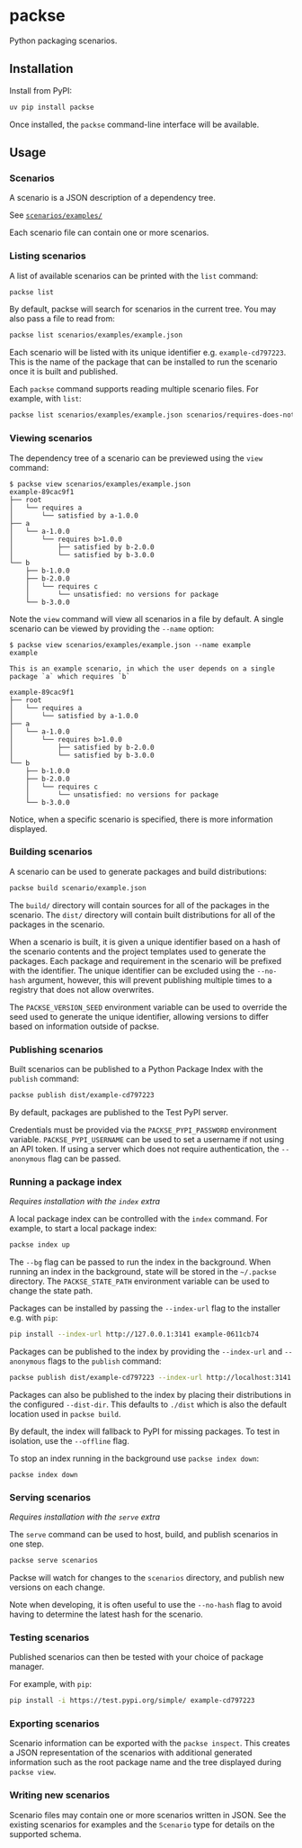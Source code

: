 # packse

Python packaging scenarios.

## Installation

Install from PyPI:

```bash
uv pip install packse
```

Once installed, the `packse` command-line interface will be available.

## Usage

### Scenarios

A scenario is a JSON description of a dependency tree.

See [`scenarios/examples/`](./scenarios/examples/)

Each scenario file can contain one or more scenarios.

### Listing scenarios

A list of available scenarios can be printed with the `list` command:

```bash
packse list
```

By default, packse will search for scenarios in the current tree. You may also pass a file to read
from:

```bash
packse list scenarios/examples/example.json
```

Each scenario will be listed with its unique identifier e.g. `example-cd797223`. This is the name of the package
that can be installed to run the scenario once it is built and published.

Each `packse` command supports reading multiple scenario files. For example, with `list`:

```bash
packse list scenarios/examples/example.json scenarios/requires-does-not-exist.json
```

### Viewing scenarios

The dependency tree of a scenario can be previewed using the `view` command:

```
$ packse view scenarios/examples/example.json
example-89cac9f1
├── root
│   └── requires a
│       └── satisfied by a-1.0.0
├── a
│   └── a-1.0.0
│       └── requires b>1.0.0
│           ├── satisfied by b-2.0.0
│           └── satisfied by b-3.0.0
└── b
    ├── b-1.0.0
    ├── b-2.0.0
    │   └── requires c
    │       └── unsatisfied: no versions for package
    └── b-3.0.0
```

Note the `view` command will view all scenarios in a file by default. A single scenario can be viewed by providing
the `--name` option:

```
$ packse view scenarios/examples/example.json --name example
example

This is an example scenario, in which the user depends on a single package `a` which requires `b`

example-89cac9f1
├── root
│   └── requires a
│       └── satisfied by a-1.0.0
├── a
│   └── a-1.0.0
│       └── requires b>1.0.0
│           ├── satisfied by b-2.0.0
│           └── satisfied by b-3.0.0
└── b
    ├── b-1.0.0
    ├── b-2.0.0
    │   └── requires c
    │       └── unsatisfied: no versions for package
    └── b-3.0.0
```

Notice, when a specific scenario is specified, there is more information displayed.

### Building scenarios

A scenario can be used to generate packages and build distributions:

```bash
packse build scenario/example.json
```

The `build/` directory will contain sources for all of the packages in the scenario.
The `dist/` directory will contain built distributions for all of the packages in the scenario.

When a scenario is built, it is given a unique identifier based on a hash of the scenario contents and the project
templates used to generate the packages. Each package and requirement in the scenario will be prefixed with the
identifier. The unique identifier can be excluded using the `--no-hash` argument, however, this will prevent
publishing multiple times to a registry that does not allow overwrites.

The `PACKSE_VERSION_SEED` environment variable can be used to override the seed used to generate the unique
identifier, allowing versions to differ based on information outside of packse.

### Publishing scenarios

Built scenarios can be published to a Python Package Index with the `publish` command:

```bash
packse publish dist/example-cd797223
```

By default, packages are published to the Test PyPI server.

Credentials must be provided via the `PACKSE_PYPI_PASSWORD` environment variable. `PACKSE_PYPI_USERNAME` can be
used to set a username if not using an API token. If using a server which does not require authentication, the
`--anonymous` flag can be passed.

### Running a package index

_Requires installation with the `index` extra_

A local package index can be controlled with the `index` command. For example, to start a local package index:

```bash
packse index up
```

The `--bg` flag can be passed to run the index in the background.
When running an index in the background, state will be stored in the `~/.packse` directory. The `PACKSE_STATE_PATH`
environment variable can be used to change the state path.

Packages can be installed by passing the `--index-url` flag to the installer e.g. with `pip`:

```bash
pip install --index-url http://127.0.0.1:3141 example-0611cb74
```

Packages can be published to the index by providing the `--index-url` and `--anonymous` flags to the `publish` command:

```bash
packse publish dist/example-cd797223 --index-url http://localhost:3141 --anonymous
```

Packages can also be published to the index by placing their distributions in the configured `--dist-dir`. This defaults
to `./dist` which is also the default location used in `packse build`.

By default, the index will fallback to PyPI for missing packages. To test in isolation, use the `--offline` flag.

To stop an index running in the background use `packse index down`:

```
packse index down
```

### Serving scenarios

_Requires installation with the `serve` extra_

The `serve` command can be used to host, build, and publish scenarios in one step.

```bash
packse serve scenarios
```

Packse will watch for changes to the `scenarios` directory, and publish new versions on each change.

Note when developing, it is often useful to use the `--no-hash` flag to avoid having to determine the latest
hash for the scenario.

### Testing scenarios

Published scenarios can then be tested with your choice of package manager.

For example, with `pip`:

```bash
pip install -i https://test.pypi.org/simple/ example-cd797223
```

### Exporting scenarios

Scenario information can be exported with the `packse inspect`. This creates a JSON representation of the scenarios
with additional generated information such as the root package name and the tree displayed during `packse view`.

### Writing new scenarios

Scenario files may contain one or more scenarios written in JSON. See the existing scenarios for examples and
the `Scenario` type for details on the supported schema.
